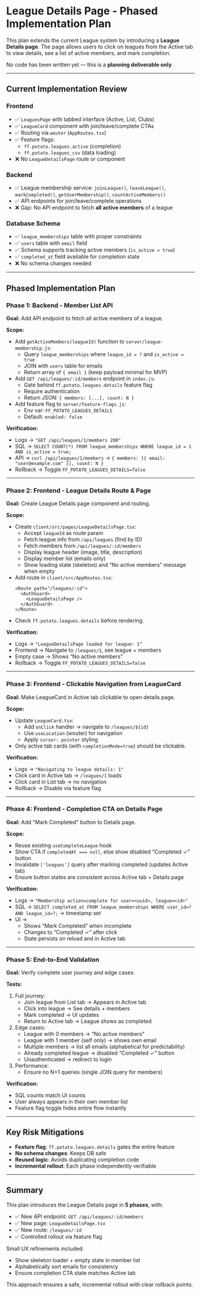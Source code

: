 # League Details Page - Phased Implementation Plan

This plan extends the current League system by introducing a **League Details page**. The page allows users to click on leagues from the Active tab to view details, see a list of active members, and mark completion.  

No code has been written yet — this is a **planning deliverable only**.

---

## Current Implementation Review

### Frontend
- ✅ `LeaguesPage` with tabbed interface (Active, List, Clubs)  
- ✅ `LeagueCard` component with join/leave/complete CTAs  
- ✅ Routing via `wouter` (`AppRoutes.tsx`)  
- ✅ Feature flags:  
  - `ff.potato.leagues.active` (completion)  
  - `ff.potato.leagues_csv` (data loading)  
- ❌ No `LeagueDetailsPage` route or component  

### Backend
- ✅ League membership service: `joinLeague()`, `leaveLeague()`, `markCompleted()`, `getUserMembership()`, `countActiveMembers()`  
- ✅ API endpoints for join/leave/complete operations  
- ❌ Gap: No API endpoint to fetch **all active members** of a league  

### Database Schema
- ✅ `league_memberships` table with proper constraints  
- ✅ `users` table with `email` field  
- ✅ Schema supports tracking active members (`is_active = true`)  
- ✅ `completed_at` field available for completion state  
- ❌ No schema changes needed  

---

## Phased Implementation Plan

### Phase 1: Backend - Member List API
**Goal:** Add API endpoint to fetch all active members of a league.  

**Scope:**  
- Add `getActiveMembers(leagueId)` function to `server/league-membership.js`:
    - Query `league_memberships` where `league_id = ?` and `is_active = true`
    - JOIN with `users` table for emails
    - Return array of `{ email }` (keep payload minimal for MVP)
- Add `GET /api/leagues/:id/members` endpoint in `index.js`:
    - Gate behind `ff.potato.leagues.details` feature flag
    - Require authentication
    - Return JSON: `{ members: [...], count: N }`
- Add feature flag to `server/feature-flags.js`:
    - Env var: `FF_POTATO_LEAGUES_DETAILS`  
    - Default: `enabled: false`

**Verification:**  
- Logs → `"GET /api/leagues/1/members 200"`  
- SQL → `SELECT COUNT(*) FROM league_memberships WHERE league_id = 1 AND is_active = true;`  
- API → `curl /api/leagues/1/members` → `{ members: [{ email: "user@example.com" }], count: N }`  
- Rollback → Toggle `FF_POTATO_LEAGUES_DETAILS=false`  

---

### Phase 2: Frontend - League Details Route & Page
**Goal:** Create League Details page component and routing.  

**Scope:**  
- Create `client/src/pages/LeagueDetailsPage.tsx`:
    - Accept `leagueId` as route param  
    - Fetch league info from `/api/leagues` (find by ID)  
    - Fetch members from `/api/leagues/:id/members`  
    - Display league header (image, title, description)  
    - Display member list (emails only)  
    - Show loading state (skeleton) and “No active members” message when empty  
- Add route in `client/src/AppRoutes.tsx`:
    ```tsx
    <Route path="/leagues/:id">
      <AuthGuard>
        <LeagueDetailsPage />
      </AuthGuard>
    </Route>
    ```
- Check `ff.potato.leagues.details` before rendering.  

**Verification:**  
- Logs → `"LeagueDetailsPage loaded for league: 1"`  
- Frontend → Navigate to `/leagues/1`, see league + members  
- Empty case → Shows “No active members”  
- Rollback → Toggle `FF_POTATO_LEAGUES_DETAILS=false`  

---

### Phase 3: Frontend - Clickable Navigation from LeagueCard
**Goal:** Make LeagueCard in Active tab clickable to open details page.  

**Scope:**  
- Update `LeagueCard.tsx`:  
    - Add `onClick` handler → navigate to `/leagues/${id}`  
    - Use `useLocation` (wouter) for navigation  
    - Apply `cursor: pointer` styling  
- Only active tab cards (with `completionMode=true`) should be clickable.  

**Verification:**  
- Logs → `"Navigating to league details: 1"`  
- Click card in Active tab → `/leagues/1` loads  
- Click card in List tab → no navigation  
- Rollback → Disable via feature flag  

---

### Phase 4: Frontend - Completion CTA on Details Page
**Goal:** Add "Mark Completed" button to Details page.  

**Scope:**  
- Reuse existing `useCompleteLeague` hook  
- Show CTA if `completedAt === null`, else show disabled “Completed ✓” button  
- Invalidate `['leagues']` query after marking completed (updates Active tab)  
- Ensure button states are consistent across Active tab + Details page  

**Verification:**  
- Logs → `"Membership action=complete for user=<uuid>, league=<id>"`  
- SQL → `SELECT completed_at FROM league_memberships WHERE user_id=? AND league_id=?;` → timestamp set  
- UI →  
    - Shows “Mark Completed” when incomplete  
    - Changes to “Completed ✓” after click  
    - State persists on reload and in Active tab  

---

### Phase 5: End-to-End Validation
**Goal:** Verify complete user journey and edge cases.  

**Tests:**  
1. Full journey:  
   - Join league from List tab → Appears in Active tab  
   - Click into league → See details + members  
   - Mark completed → UI updates  
   - Return to Active tab → League shows as completed  
2. Edge cases:  
   - League with 0 members → “No active members”  
   - League with 1 member (self only) → shows own email  
   - Multiple members → list all emails (alphabetical for predictability)  
   - Already completed league → disabled “Completed ✓” button  
   - Unauthenticated → redirect to login  
3. Performance:  
   - Ensure no N+1 queries (single JOIN query for members)  

**Verification:**  
- SQL counts match UI counts  
- User always appears in their own member list  
- Feature flag toggle hides entire flow instantly  

---

## Key Risk Mitigations
- **Feature flag**: `ff.potato.leagues.details` gates the entire feature  
- **No schema changes**: Keeps DB safe  
- **Reused logic**: Avoids duplicating completion code  
- **Incremental rollout**: Each phase independently verifiable  

---

## Summary
This plan introduces the League Details page in **5 phases**, with:  
- ✅ New API endpoint: `GET /api/leagues/:id/members`  
- ✅ New page: `LeagueDetailsPage.tsx`  
- ✅ New route: `/leagues/:id`  
- ✅ Controlled rollout via feature flag  

Small UX refinements included:  
- Show skeleton loader + empty state in member list  
- Alphabetically sort emails for consistency  
- Ensure completion CTA state matches Active tab  

This approach ensures a safe, incremental rollout with clear rollback points.
